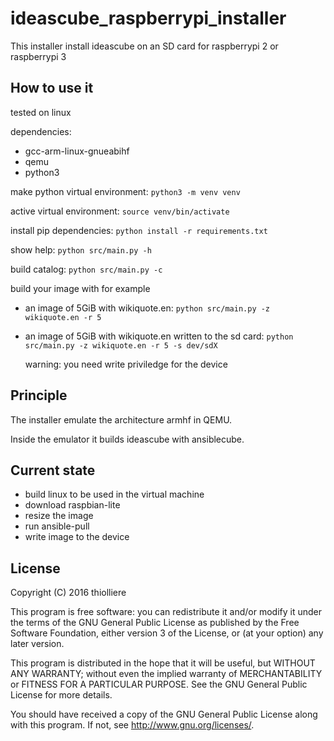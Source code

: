 # ideascube_raspberrypi_installer

This installer install ideascube on an SD card for raspberrypi 2 or raspberrypi 3

## How to use it

tested on linux

dependencies:

* gcc-arm-linux-gnueabihf
* qemu
* python3

make python virtual environment: `python3 -m venv venv`

active virtual environment: `source venv/bin/activate`

install pip dependencies: `python install -r requirements.txt`

show help: `python src/main.py -h`

build catalog: `python src/main.py -c`

build your image with for example

* an image of 5GiB with wikiquote.en: `python src/main.py -z wikiquote.en -r 5`

* an image of 5GiB with wikiquote.en written to the sd card: `python src/main.py -z wikiquote.en -r 5 -s dev/sdX`

  warning: you need write priviledge for the device

## Principle

The installer emulate the architecture armhf in QEMU.

Inside the emulator it builds ideascube with ansiblecube.

## Current state

* build linux to be used in the virtual machine
* download raspbian-lite
* resize the image
* run ansible-pull
* write image to the device

## License

Copyright (C) 2016 thiolliere

This program is free software: you can redistribute it and/or modify
it under the terms of the GNU General Public License as published by
the Free Software Foundation, either version 3 of the License, or
(at your option) any later version.

This program is distributed in the hope that it will be useful,
but WITHOUT ANY WARRANTY; without even the implied warranty of
MERCHANTABILITY or FITNESS FOR A PARTICULAR PURPOSE.  See the
GNU General Public License for more details.

You should have received a copy of the GNU General Public License
along with this program.  If not, see <http://www.gnu.org/licenses/>.
